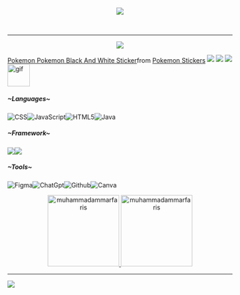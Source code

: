 <br>
<p align="center">
    <img src="https://readme-typing-svg.herokuapp.com/?lines=Hi%20there;Im+Muhammad+Ammar+Faris+Fauzi;and%20I%27m%20a%20front%20end%20mobile%20developer&font=Fira%20Code&color=%23D62F79&center=true&width=500&height=30">
</p>
<br>

<hr>
<p align="center">
  <a target="_blank" href="https://www.linkedin.com/in/ammar-faris-fauzi-339260295/"><img src="https://img.shields.io/badge/-LinkedIn-000000?style=for-the-badge&logo=Linkedin&logoColor=0077B5"></a>
  <div class="tenor-gif-embed" data-postid="26002286" data-share-method="host" data-aspect-ratio="1" data-width="60px" style="display:inline-block;vertical-align:middle;"><a href="https://tenor.com/view/pokemon-pokemon-black-and-white-zekrom-zekrom-idle-pokemon-pixel-gif-26002286">Pokemon Pokemon Black And White Sticker</a>from <a href="https://tenor.com/search/pokemon-stickers">Pokemon Stickers</a></div> 
  <script type="text/javascript" async src="https://tenor.com/embed.js"></script>
  <a target="_blank" href="mailto:farisfauzi444@gmail.com"><img src="https://img.shields.io/badge/-Gmail-000000?style=for-the-badge&logo=Gmail&logoColor=D14836"></a>
  <a target="_blank" href="https://dribbble.com/Shion12"><img src="https://img.shields.io/badge/Dribbble-000000?style=for-the-badge&logo=dribbble&logoColor=EA4C89"></a>
  <a target="_blank" href="https://www.instagram.com/onekebabplease._/?utm_source=ig_web_button_share_sheet"><img src="https://img.shields.io/badge/Instagram-000000?style=for-the-badge&logo=instagram&logoColor=E4405F"></a>
  <img src="https://media.tenor.com/8DBL8P0pmgYAAAAi/purple-bat.gif" width="50" height="50" alt="gif" style="vertical-align: middle;"/>
</p>

<h5 align="left">~Languages~</h5>

![CSS](https://img.shields.io/badge/css3-000000.svg?style=for-the-badge&logo=css3&logoColor=%231572B6)![JavaScript](https://img.shields.io/badge/javascript-000000.svg?style=for-the-badge&logo=javascript&logoColor=%23F7DF1E)![HTML5](https://img.shields.io/badge/html5-000000.svg?style=for-the-badge&logo=html5&logoColor=%23E34F26)![Java](https://img.shields.io/badge/java-000000.svg?style=for-the-badge&logo=openjdk&logoColor=%23ED8B00)

<h5 align="left">~Framework~</h5>

<div style="display: flex; align-items: center;">
    <img src="https://img.shields.io/badge/Flutter-000000?style=for-the-badge&logo=flutter&logoColor=02569B">
    <img src="https://img.shields.io/badge/Laravel-000000?style=for-the-badge&logo=laravel&logoColor=FF2D20">
</div>

<h5 align="left">~Tools~</h5>

![Figma](https://img.shields.io/badge/Figma-000000?style=for-the-badge&logo=figma&logoColor=F24E1E)![ChatGpt](https://img.shields.io/badge/ChatGPT-000000?style=for-the-badge&logo=openai&logoColor=74aa9c)![Github](https://img.shields.io/badge/GitHub-000000?style=for-the-badge&logo=github&logoColor=white)![Canva](https://img.shields.io/badge/Canva-000000.svg?style=for-the-badge&logo=Canva&logoColor=00C4CC)

<div align="center">
  <a href="https://github.com/muhammadammarfaris">
    <img height="160em" src="https://github-readme-streak-stats.herokuapp.com/?user=muhammadammarfaris&&theme=tokyonight" alt="muhammadammarfaris"/>
    <img height="160em" src="https://github-readme-stats.vercel.app/api?username=muhammadammarfaris&show_icons=true&locale=en&layout=compact&theme=tokyonight" alt="muhammadammarfaris"/>
  </a>
</div>

<hr>

<p align="center">
  
  [![](https://visitcount.itsvg.in/api?id=muhammadammarfaris&icon=0&color=1)](https://visitcount.itsvg.in)
</p>
